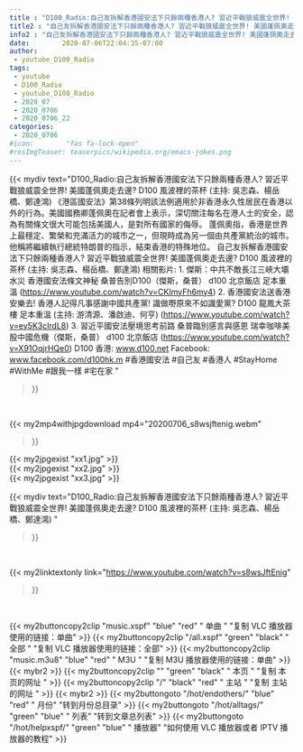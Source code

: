 ```yaml
---
title : "D100_Radio:自己友拆解香港國安法下只餘兩種香港人? 習近平戰狼威震全世界! 美國蓬佩奧走去邊? D100 風波裡的茶杯 (主持: 吳志森、楊岳橋、鄭達鴻) "
title2 : "自己友拆解香港國安法下只餘兩種香港人? 習近平戰狼威震全世界! 美國蓬佩奧走去邊? D100 風波裡的茶杯 (主持: 吳志森、楊岳橋、鄭達鴻) "
info2 : "自己友拆解香港國安法下只餘兩種香港人? 習近平戰狼威震全世界! 美國蓬佩奧走去邊? D100 風波裡的茶杯 (主持: 吳志森、楊岳橋、鄭達鴻)  《港區國安法》第38條列明該法例適用於非香港永久性居民在香港以外的行為。美國國務卿蓬佩奧在記者會上表示，深切關注每名在港人士的安全，認為有關條文很大可能包括美國人，是對所有國家的侮辱。  蓬佩奧指，香港是世界上最穩定、繁榮和充滿活力的城市之一，但現時成為另一個由共產黨統治的城市。他稱將繼續執行總統特朗普的指示，結束香港的特殊地位。  自己友拆解香港國安法下只餘兩種香港人? 習近平戰狼威震全世界! 美國蓬佩奧走去邊? D100 風波裡的茶杯 (主持: 吳志森、楊岳橋、鄭達鴻)  相關影片: 1. 傑斯：中共不敵長江三峽大壩水災 香港國安法條文神秘 桑普告別D100（傑斯，桑普） d100 北京飯店 足本重溫 (https://www.youtube.com/watch?v=CKImyFh6my4) 2. 香港國安法送香港安樂去! 香港人記得凡事感謝中國共產黨! 識做嘢原來不如識愛黨? D100 龍鳳大茶樓 足本重溫 (主持: 游清源、潘啟迪、何亨) (https://www.youtube.com/watch?v=ey5K3clrdL8) 3. 習近平國安法壓境思考前路 桑普臨別感言與感恩 瑞幸咖啡美股中國危機（傑斯，桑普） d100 北京飯店 (https://www.youtube.com/watch?v=X91OqjrHQe0)  D100 香港: www.d100.net Facebook: www.facebook.com/d100hk.m  #香港國安法 #自己友 #香港人 #StayHome #WithMe #跟我一樣 #宅在家 "
date:        2020-07-06T22:04:35-07:00
author:
 - youtube_D100_Radio
tags:
 - youtube
 - D100_Radio
 - youtube_D100_Radio
 - 2020_07
 - 2020_0706
 - 2020_0706_22
categories:
 - 2020_0706
#icon:        "fas fa-lock-open"
#resImgTeaser: teaserpics/wikipedia.org/emacs-jokes.png
---
```


{{< mydiv text="D100_Radio:自己友拆解香港國安法下只餘兩種香港人? 習近平戰狼威震全世界! 美國蓬佩奧走去邊? D100 風波裡的茶杯 (主持: 吳志森、楊岳橋、鄭達鴻)  《港區國安法》第38條列明該法例適用於非香港永久性居民在香港以外的行為。美國國務卿蓬佩奧在記者會上表示，深切關注每名在港人士的安全，認為有關條文很大可能包括美國人，是對所有國家的侮辱。  蓬佩奧指，香港是世界上最穩定、繁榮和充滿活力的城市之一，但現時成為另一個由共產黨統治的城市。他稱將繼續執行總統特朗普的指示，結束香港的特殊地位。  自己友拆解香港國安法下只餘兩種香港人? 習近平戰狼威震全世界! 美國蓬佩奧走去邊? D100 風波裡的茶杯 (主持: 吳志森、楊岳橋、鄭達鴻)  相關影片: 1. 傑斯：中共不敵長江三峽大壩水災 香港國安法條文神秘 桑普告別D100（傑斯，桑普） d100 北京飯店 足本重溫 (https://www.youtube.com/watch?v=CKImyFh6my4) 2. 香港國安法送香港安樂去! 香港人記得凡事感謝中國共產黨! 識做嘢原來不如識愛黨? D100 龍鳳大茶樓 足本重溫 (主持: 游清源、潘啟迪、何亨) (https://www.youtube.com/watch?v=ey5K3clrdL8) 3. 習近平國安法壓境思考前路 桑普臨別感言與感恩 瑞幸咖啡美股中國危機（傑斯，桑普） d100 北京飯店 (https://www.youtube.com/watch?v=X91OqjrHQe0)  D100 香港: www.d100.net Facebook: www.facebook.com/d100hk.m  #香港國安法 #自己友 #香港人 #StayHome #WithMe #跟我一樣 #宅在家 "
>}}
<br>


{{< my2mp4withjpgdownload mp4="20200706_s8wsjftenig.webm"
>}}

{{< my2jpgexist "xx1.jpg" >}}<br>
{{< my2jpgexist "xx2.jpg" >}}<br>
{{< my2jpgexist "xx3.jpg" >}}<br>



{{< mydiv text="D100_Radio:自己友拆解香港國安法下只餘兩種香港人? 習近平戰狼威震全世界! 美國蓬佩奧走去邊? D100 風波裡的茶杯 (主持: 吳志森、楊岳橋、鄭達鴻) "
>}}
<br>

{{< my2linktextonly link="https://www.youtube.com/watch?v=s8wsJftEnig"
>}}


<br>

{{< my2buttoncopy2clip "music.xspf"        "blue"   "red"    " 单曲 "  "复制 VLC 播放器使用的链接：单曲" >}} {{< my2buttoncopy2clip "/all.xspf"         "green"  "black"  " 全部 "  "复制 VLC 播放器使用的链接：全部" >}} {{< my2buttoncopy2clip "music.m3u8"        "blue"   "red"    " M3U  "    "复制 M3U 播放器使用的链接：单曲" >}} {{< mybr2 >}} {{< my2buttoncopy2clip ""                  "green"  "black"  " 本页 "    "复制 本页的网址 " >}} {{< my2buttoncopy2clip "/"                 "black"  "red"    " 主站 "    "复制 主站的网址 " >}} {{< mybr2 >}} {{< my2buttongoto      "/hot/endothers/"   "blue"   "red"    " 月份"   "转到月份总目录" >}} {{< my2buttongoto      "/hot/alltags/"     "green"  "blue"   " 列表"   "转到文章总列表" >}} {{< my2buttongoto      "/hot/helpxspf/"    "green"  "blue"   " 播放器" "如何使用 VLC 播放器或者 IPTV 播放器的教程" >}} 
